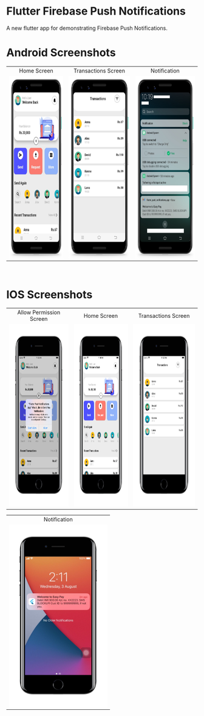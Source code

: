 # Flutter Firebase Push Notifications
A new flutter app for demonstrating Firebase Push Notifications.

# Android Screenshots

<table>
  <tr>
    <td align="center" valign="center">Home Screen</td>
     <td align="center" valign="center">Transactions Screen</td>
     <td align="center" valign="center">Notification</td>
  </tr>
  <tr>
    <td><img src="https://github.com/MarvelApps-Flutter/firebase_push_notification/blob/dev/screenshots/android/android1.png" height="480px"></td>
    <td><img src="https://github.com/MarvelApps-Flutter/firebase_push_notification/blob/dev/screenshots/android/android2.png" height="480px"></td>
    <td><img src="https://github.com/MarvelApps-Flutter/firebase_push_notification/blob/dev/screenshots/android/android3.png" height="480px"></td>
  </tr>
 </table>
</br>

# IOS Screenshots

<table>
  <tr>
    <td align="center" valign="center">Allow Permission Screen</td>
     <td align="center" valign="center">Home Screen</td>
     <td align="center" valign="center">Transactions Screen</td>
  </tr>
  <tr>
    <td><img src="https://github.com/MarvelApps-Flutter/firebase_push_notification/blob/dev/screenshots/ios/ios1.png" height="480px"></td>
    <td><img src="https://github.com/MarvelApps-Flutter/firebase_push_notification/blob/dev/screenshots/ios/ios2.png" height="480px"></td>
    <td><img src="https://github.com/MarvelApps-Flutter/firebase_push_notification/blob/dev/screenshots/ios/ios3.png" height="480px"></td>
  </tr>
 </table>

<table>
  <tr>
    <td align="center" valign="center">Notification</td>
  </tr>
  <tr>
    <td><img src="https://github.com/MarvelApps-Flutter/firebase_push_notification/blob/dev/screenshots/ios/ios4.png" height="480px"></td>
  </tr>
 </table>
